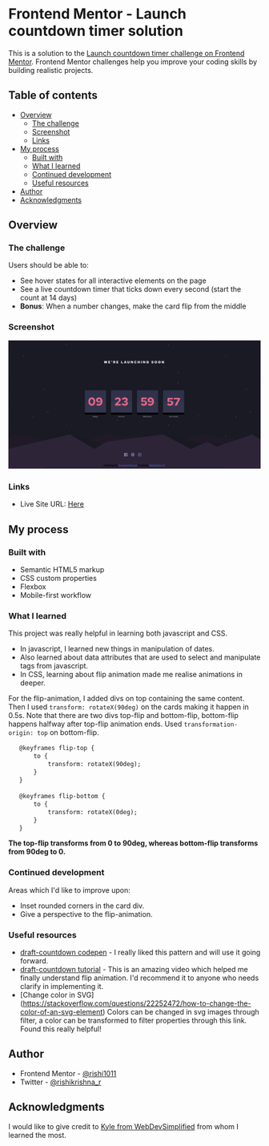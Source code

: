 # Frontend Mentor - Launch countdown timer solution

This is a solution to the [Launch countdown timer challenge on Frontend Mentor](https://www.frontendmentor.io/challenges/launch-countdown-timer-N0XkGfyz-). Frontend Mentor challenges help you improve your coding skills by building realistic projects. 

## Table of contents

- [Overview](#overview)
  - [The challenge](#the-challenge)
  - [Screenshot](#screenshot)
  - [Links](#links)
- [My process](#my-process)
  - [Built with](#built-with)
  - [What I learned](#what-i-learned)
  - [Continued development](#continued-development)
  - [Useful resources](#useful-resources)
- [Author](#author)
- [Acknowledgments](#acknowledgments)

## Overview

### The challenge

Users should be able to:

- See hover states for all interactive elements on the page
- See a live countdown timer that ticks down every second (start the count at 14 days)
- **Bonus**: When a number changes, make the card flip from the middle

### Screenshot

![here](./images/screenshot/Screenshot%202022-05-25%20at%205.49.46%20PM.png)


### Links

- Live Site URL: [Here](https://rishi1011.github.io/launch-countdown-timer/)

## My process

### Built with

- Semantic HTML5 markup
- CSS custom properties
- Flexbox
- Mobile-first workflow

### What I learned

This project was really helpful in learning both javascript and CSS.
 - In javascript, I learned new things in manipulation of dates.
 - Also learned about data attributes that are used to select and manipulate tags from javascript.
 - In CSS, learning about flip animation made me realise animations in deeper.

 For the flip-animation, I added divs on top containing the same content. Then I used `transform: rotateX(90deg)` on the cards making it happen in 0.5s. Note that there are two divs top-flip and bottom-flip, bottom-flip happens halfway after top-flip animation ends. Used `transformation-origin: top` on bottom-flip.

 ```
    @keyframes flip-top {
        to {
            transform: rotateX(90deg);
        }
    }

    @keyframes flip-bottom {
        to {
            transform: rotateX(0deg);
        }
    }
 ```

 **The top-flip transforms from 0 to 90deg, whereas bottom-flip transforms from 90deg to 0.**

### Continued development

Areas which I'd like to improve upon:
- Inset rounded corners in the card div.
- Give a perspective to the flip-animation.

### Useful resources

- [draft-countdown codepen](https://codepen.io/doriancami/full/jEJvaV) - I really liked this pattern and will use it going forward.
- [draft-countdown tutorial](https://www.youtube.com/watch?v=p_6IuhmBsfc) - This is an amazing video which helped me finally understand flip animation. I'd recommend it to anyone who needs clarify in implementing it.
- [Change color in SVG] (https://stackoverflow.com/questions/22252472/how-to-change-the-color-of-an-svg-element) Colors can be changed in svg images through filter, a color can be transformed to filter properties through this link. Found this really helpful!

## Author

- Frontend Mentor - [@rishi1011](https://www.frontendmentor.io/profile/rishi1011)
- Twitter - [@rishikrishna_r](https://www.twitter.com/rishikrishna_r)

## Acknowledgments

I would like to give credit to [Kyle from WebDevSimplified](https://www.youtube.com/c/WebDevSimplified) from whom I learned the most.



